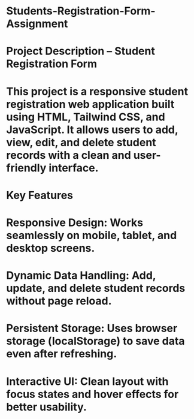 # Students-Registration-Form-Assignment
# Project Description – Student Registration Form
# This project is a responsive student registration web application built using HTML, Tailwind CSS, and JavaScript. It allows users to add, view, edit, and delete student records with a clean and user-friendly interface.

# Key Features
# Responsive Design: Works seamlessly on mobile, tablet, and desktop screens.
# Dynamic Data Handling: Add, update, and delete student records without page reload.
# Persistent Storage: Uses browser storage (localStorage) to save data even after refreshing.
# Interactive UI: Clean layout with focus states and hover effects for better usability.
